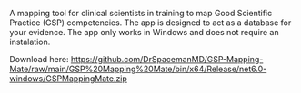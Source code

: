 A mapping tool for clinical scientists in training to map Good Scientific Practice (GSP) competencies.
The app is designed to act as a database for your evidence.
The app only works in Windows and does not require an instalation. 

Download here: https://github.com/DrSpacemanMD/GSP-Mapping-Mate/raw/main/GSP%20Mapping%20Mate/bin/x64/Release/net6.0-windows/GSPMappingMate.zip
